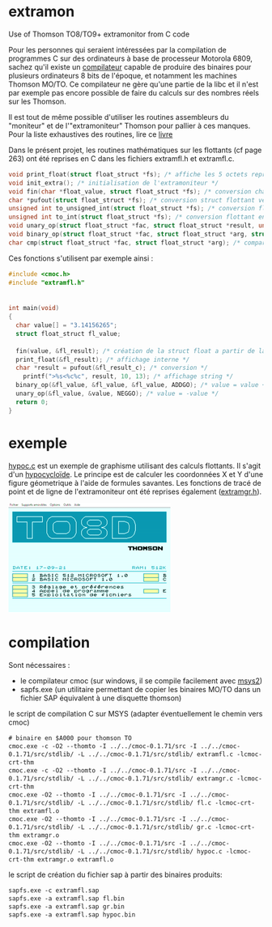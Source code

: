 # extramon
Use of Thomson TO8/TO9+ extramonitor from C code

Pour les personnes qui seraient intéressées par la compilation de programmes C sur des ordinateurs à base de processeur Motorola 6809, sachez qu'il existe un [compilateur](http://perso.b2b2c.ca/~sarrazip/dev/cmoc.html) capable de produire des binaires pour plusieurs ordinateurs 8 bits de l'époque, et notamment les machines Thomson MO/TO.
Ce compilateur ne gère qu'une partie de la libc et il n'est par exemple pas encore possible de faire du calculs sur des nombres réels sur les Thomson.

Il est tout de même possible d'utiliser les routines assembleurs du "moniteur" et de l'"extramoniteur" Thomson pour pallier à ces manques.
Pour la liste exhaustives des routines, lire ce [livre](https://github.com/rodolphe74/extramon/blob/main/to8.pdf)

Dans le présent projet, les routines mathématiques sur les flottants (cf page 263) ont été reprises en C dans les fichiers extramfl.h et extramfl.c.

```c
void print_float(struct float_struct *fs); /* affiche les 5 octets représentant le flottant */
void init_extra(); /* initialisation de l'extramoniteur */
void fin(char *float_value, struct float_struct *fs); /* conversion chaine de car vers struct flottant */
char *pufout(struct float_struct *fs); /* conversion struct flottant vers chaine de car */
unsigned int to_unsigned_int(struct float_struct *fs); /* conversion flottant en entier non signé */
unsigned int to_int(struct float_struct *fs); /* conversion flottant en entier signé */
void unary_op(struct float_struct *fac, struct float_struct *result, unsigned char op); /* operation unaire */
void binary_op(struct float_struct *fac, struct float_struct *arg, struct float_struct *result, unsigned char op); /* operation binaire */
char cmp(struct float_struct *fac, struct float_struct *arg); /* comparaison de 2 flottants */
```

Ces fonctions s'utilisent par exemple ainsi :

```c
#include <cmoc.h>
#include "extramfl.h"


int main(void)
{
  char value[] = "3.14156265";
  struct float_struct fl_value;
  
  fin(value, &fl_result); /* création de la struct float a partir de la chaine */
  print_float(&fl_result); /* affichage interne */
  char *result = pufout(&fl_result_c); /* conversion */
	printf(">%s<%c%c", result, 10, 13); /* affichage string */
  binary_op(&fl_value, &fl_value, &fl_value, ADDGO); /* value = value + value */
  unary_op(&fl_value, &value, NEGGO); /* value = -value */
  return 0;
}
```

# exemple
[hypoc.c](hypoc.c) est un exemple de graphisme utilisant des calculs flottants. Il s'agit d'un [hypocycloïde](https://fr.wikipedia.org/wiki/Hypocyclo%C3%AFde).
Le principe est de calculer les coordonnées X et Y d'une figure géometrique à l'aide de formules savantes. Les fonctions de tracé de point et de ligne de l'extramoniteur ont été reprises également ([extramgr.h](extramgr.h)).

![](float.gif)

# compilation
Sont nécessaires :
* le compilateur cmoc (sur windows, il se compile facilement avec [msys2](https://www.msys2.org/))
* sapfs.exe (un utilitaire permettant de copier les binaires MO/TO dans un fichier SAP équivalent à une disquette thomson)

le script de compilation C sur MSYS (adapter éventuellement le chemin vers cmoc)
```shell
# binaire en $A000 pour thomson TO
cmoc.exe -c -O2 --thomto -I ../../cmoc-0.1.71/src -I ../../cmoc-0.1.71/src/stdlib/ -L ../../cmoc-0.1.71/src/stdlib/ extramfl.c -lcmoc-crt-thm
cmoc.exe -c -O2 --thomto -I ../../cmoc-0.1.71/src -I ../../cmoc-0.1.71/src/stdlib/ -L ../../cmoc-0.1.71/src/stdlib/ extramgr.c -lcmoc-crt-thm
cmoc.exe -O2 --thomto -I ../../cmoc-0.1.71/src -I ../../cmoc-0.1.71/src/stdlib/ -L ../../cmoc-0.1.71/src/stdlib/ fl.c -lcmoc-crt-thm extramfl.o
cmoc.exe -O2 --thomto -I ../../cmoc-0.1.71/src -I ../../cmoc-0.1.71/src/stdlib/ -L ../../cmoc-0.1.71/src/stdlib/ gr.c -lcmoc-crt-thm extramgr.o
cmoc.exe -O2 --thomto -I ../../cmoc-0.1.71/src -I ../../cmoc-0.1.71/src/stdlib/ -L ../../cmoc-0.1.71/src/stdlib/ hypoc.c -lcmoc-crt-thm extramgr.o extramfl.o
```

le script de création du fichier sap à partir des binaires produits:
```shell
sapfs.exe -c extramfl.sap
sapfs.exe -a extramfl.sap fl.bin
sapfs.exe -a extramfl.sap gr.bin
sapfs.exe -a extramfl.sap hypoc.bin
```

